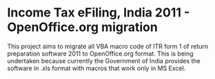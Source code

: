Income Tax eFiling, India 2011 - OpenOffice.org migration
=========================================================

This project aims to migrate all VBA macro code of ITR form 1 of return
preparation software 2011 to OpenOffice.org format. This is being undertaken
because currently the Government of India provides the software in .xls format
with macros that work only in MS Excel.

